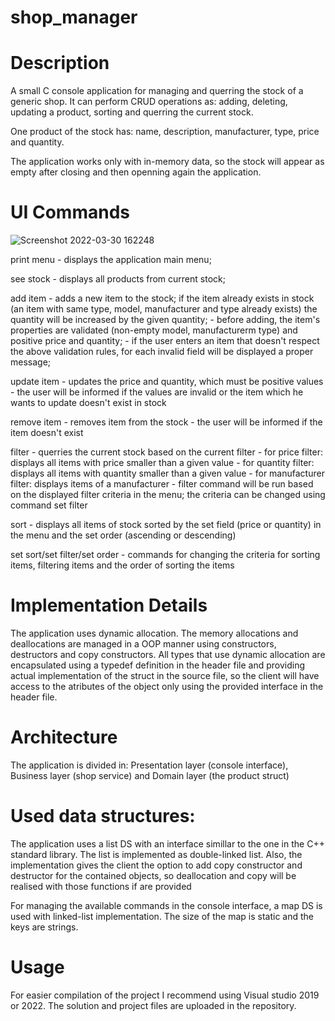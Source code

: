 # shop_manager

# Description
A small C console application for managing and querring the stock of a generic shop. It can perform CRUD operations as: adding, deleting, updating a product, sorting and
querring the current stock.

One product of the stock has: name, description, manufacturer, type, price and quantity.

The application works only with in-memory data, so the stock will appear as empty after closing and then openning again the application.

# UI Commands
![Screenshot 2022-03-30 162248](https://user-images.githubusercontent.com/93886764/160844680-6cdb1e46-ce34-457e-8e6e-3f2d699a9f85.png)

print menu - displays the application main menu;

see stock - displays all products from current stock;

add item    - adds a new item to the stock; if the item already exists in stock (an item with same type, model, manufacturer and type already exists) the quantity will be
increased by the given quantity;
            - before adding, the item's properties are validated (non-empty model, manufacturerm type) and positive price and quantity;
            - if the user enters an item that doesn't respect the above validation rules, for each invalid field will be displayed a proper message;
         
update item - updates the price and quantity, which must be positive values
            - the user will be informed if the values are invalid or the item which he wants to update doesn't exist in stock

remove item - removes item from the stock
            - the user will be informed if the item doesn't exist
            
filter      - querries the current stock based on the current filter
            - for price filter: displays all items with price smaller than a given value
            - for quantity filter: displays all items with quantity smaller than a given value
            - for manufacturer filter: displays items of a manufacturer
            - filter command will be run based on the displayed filter criteria in the menu; the criteria can be changed using command set filter

sort        - displays all items of stock sorted by the set field (price or quantity) in the menu and the set order (ascending or descending)


set sort/set filter/set order  - commands for changing the criteria for sorting items, filtering items and the order of sorting the items


# Implementation Details
The application uses dynamic allocation. The memory allocations and deallocations are managed in a OOP manner using constructors, destructors and copy constructors.
All types that use dynamic allocation are encapsulated using a typedef definition in the header file and providing actual implementation of the struct in the source 
file, so the client will have access to the atributes of the object only using the provided interface in the header file.

# Architecture
The application is divided in: Presentation layer (console interface), Business layer (shop service) and Domain layer (the product struct)

# Used data structures:
The application uses a list DS with an interface simillar to the one in the C++ standard library. The list is implemented as double-linked list. Also, the 
implementation gives the client the option to add copy constructor and destructor for the contained objects, so deallocation and copy will be realised with
those functions if are provided

For managing the available commands in the console interface, a map DS is used with linked-list implementation. The size of the map is static and the keys are
strings.

# Usage
For easier compilation of the project I recommend using Visual studio 2019 or 2022. The solution and project files are uploaded in the repository.

  

